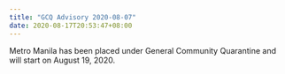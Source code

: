 ```yaml
---
title: "GCQ Advisory 2020-08-07"
date: 2020-08-17T20:53:47+08:00
---
```

Metro Manila has been placed under General Community Quarantine and will start on August 19, 2020.